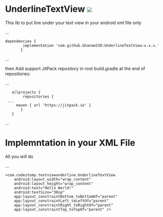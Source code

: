 # UnderlineTextView  [![](https://jitpack.io/v/Ghanam330/UnderlineTextView.svg)](https://jitpack.io/#Ghanam330/UnderlineTextView)
This lib to put line under your text view in your android xml file only

...

    dependencies {
	        implementation 'com.github.Ghanam330:UnderlineTextView:x.x.x.'
           }
   
...


then
Add support JitPack repository in root build.gradle at the end of repositories:

...

       allprojects {
            repositories {
     ...
	     maven { url 'https://jitpack.io' }
           }
       }   
...

  # Implemntation in your XML File
  All you will do
  
...

  
    <com.codestomp.textviewunderline.UnderlineTextView
        android:layout_width="wrap_content"
        android:layout_height="wrap_content"
        android:text="Hello World!"
        android:textSize="30sp"
        app:layout_constraintBottom_toBottomOf="parent"
        app:layout_constraintLeft_toLeftOf="parent"
        app:layout_constraintRight_toRightOf="parent"
        app:layout_constraintTop_toTopOf="parent" />

  
